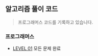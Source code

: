 ## 알고리즘 풀이 코드 


> 프로그래머스 코드를 기록하고 있습니다. 



### 프로그래머스

* [LEVEL 01](https://github.com/pursue503/coding-test/tree/master/src/level01) 모든 문제 완료 
